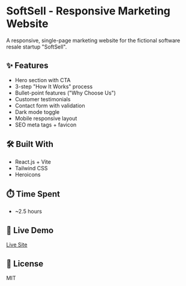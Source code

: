 # SoftSell - Responsive Marketing Website

A responsive, single-page marketing website for the fictional software resale startup "SoftSell".

## ✨ Features
- Hero section with CTA
- 3-step "How It Works" process
- Bullet-point features ("Why Choose Us")
- Customer testimonials
- Contact form with validation
- Dark mode toggle
- Mobile responsive layout
- SEO meta tags + favicon

## 🛠️ Built With
- React.js + Vite
- Tailwind CSS
- Heroicons

## ⏱️ Time Spent
- ~2.5 hours

## 🚀 Live Demo
[Live Site](https://credex-assignment-nu.vercel.app/)

## 📁 License
MIT
